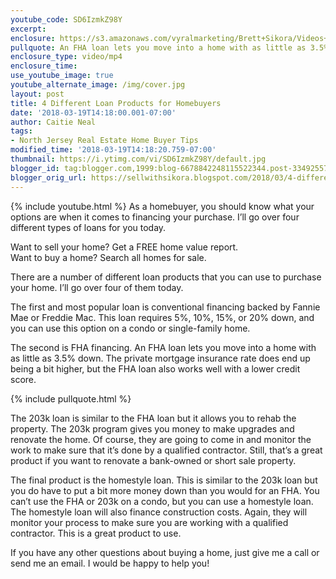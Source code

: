 ```yaml
---
youtube_code: SD6IzmkZ98Y
excerpt:
enclosure: https://s3.amazonaws.com/vyralmarketing/Brett+Sikora/Videos+/2018/North+Jersey+Real+Estate-+Loan+Types.mp4
pullquote: An FHA loan lets you move into a home with as little as 3.5% down.
enclosure_type: video/mp4
enclosure_time:
use_youtube_image: true
youtube_alternate_image: /img/cover.jpg
layout: post
title: 4 Different Loan Products for Homebuyers
date: '2018-03-19T14:18:00.001-07:00'
author: Caitie Neal
tags:
- North Jersey Real Estate Home Buyer Tips
modified_time: '2018-03-19T14:18:20.759-07:00'
thumbnail: https://i.ytimg.com/vi/SD6IzmkZ98Y/default.jpg
blogger_id: tag:blogger.com,1999:blog-6678842248115522344.post-3349255767125410069
blogger_orig_url: https://sellwithsikora.blogspot.com/2018/03/4-different-loan-products-for-homebuyers.html
---
```

{% include youtube.html %}
As a homebuyer, you should know what your options are when it comes to financing your purchase. I’ll go over four different types of loans for you today.

Want to sell your home? Get a FREE home value report.  
Want to buy a home? Search all homes for sale.

There are a number of different loan products that you can use to purchase your home. I’ll go over four of them today.

The first and most popular loan is conventional financing backed by Fannie Mae or Freddie Mac. This loan requires 5%, 10%, 15%, or 20% down, and you can use this option on a condo or single-family home.

The second is FHA financing. An FHA loan lets you move into a home with as little as 3.5% down. The private mortgage insurance rate does end up being a bit higher, but the FHA loan also works well with a lower credit score.

{% include pullquote.html %}

The 203k loan is similar to the FHA loan but it allows you to rehab the property. The 203k program gives you money to make upgrades and renovate the home. Of course, they are going to come in and monitor the work to make sure that it’s done by a qualified contractor. Still, that’s a great product if you want to renovate a bank-owned or short sale property.

The final product is the homestyle loan. This is similar to the 203k loan but you do have to put a bit more money down than you would for an FHA. You can’t use the FHA or 203k on a condo, but you can use a homestyle loan. The homestyle loan will also finance construction costs. Again, they will monitor your process to make sure you are working with a qualified contractor. This is a great product to use.


If you have any other questions about buying a home, just give me a call or send me an email. I would be happy to help you!
